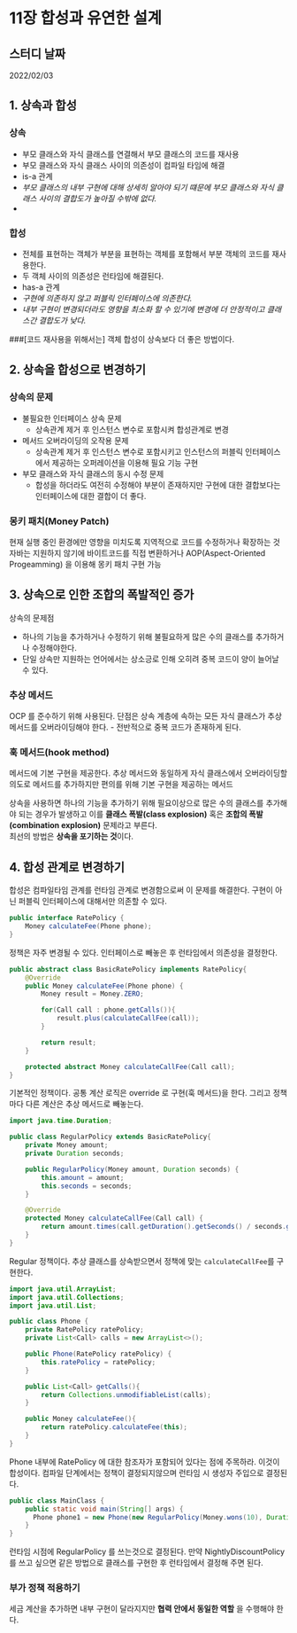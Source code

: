 # 11장 합성과 유연한 설계

## 스터디 날짜
2022/02/03

## 1. 상속과 합성
### 상속
- 부모 클래스와 자식 클래스를 연결해서 부모 클래스의 코드를 재사용
- 부모 클래스와 자식 클래스 사이의 의존성이 컴파일 타임에 해결
- is-a 관계
- *부모 클래스의 내부 구현에 대해 상세히 알아야 되기 떄문에 부모 클래스와 자식 클래스 사이의 결합도가 높아질 수밖에 없다.*
- 
### 합성
- 전체를 표현하는 객체가 부분을 표현하는 객체를 포함해서 부분 객체의 코드를 재사용한다.
- 두 객체 사이의 의존성은 런타임에 해결된다.
- has-a 관계
- *구현에 의존하지 않고 퍼블릭 인터페이스에 의존한다.*
- *내부 구현이 변경되더라도 영향을 최소화 할 수 있기에 변경에 더 안정적이고 클래스간 결합도가 낮다.*

###[코드 재사용을 위해서는] 객체 합성이 상속보다 더 좋은 방법이다.

## 2. 상속을 합성으로 변경하기
### 상속의 문제
- 불필요한 인터페이스 상속 문제
  - 상속관계 제거 후 인스턴스 변수로 포함시켜 합성관계로 변경
- 메서드 오버라이딩의 오작용 문제
  - 상속관계 제거 후 인스턴스 변수로 포함시키고 인스턴스의 퍼블릭 인터페이스에서 제공하는 오퍼레이션을 이용해 필요 기능 구현
- 부모 클래스와 자식 클래스의 동시 수정 문제
  - 합성을 하더라도 여전히 수정해야 부분이 존재하지만 구현에 대한 결합보다는 인터페이스에 대한 결합이 더 좋다.

### 몽키 패치(Money Patch)
현재 실행 중인 환경에만 영향을 미치도록 지역적으로 코드를 수정하거나 확장하는 것<br>
자바는 지원하지 않기에 바이트코드를 직접 변환하거나 AOP(Aspect-Oriented Progeamming) 을 이용해 몽키 패치 구현 가능

## 3. 상속으로 인한 조합의 폭발적인 증가
상속의 문제점
- 하나의 기능을 추가하거나 수정하기 위해 불필요하게 많은 수의 클래스를 추가하거나 수정해야한다.
- 단일 상속만 지원하는 언어에서는 상소긍로 인해 오히려 중복 코드이 양이 늘어날 수 있다.

### 추상 메서드
OCP 를 준수하기 위해 사용된다. 단점은 상속 계층에 속하는 모든 자식 클래스가 추상 메서드를 오버라이딩해야 한다. - 전반적으로 중복 코드가 존재하게 된다.
### 훅 메서드(hook method)
메서드에 기본 구현을 제공한다. 추상 메서드와 동일하게 자식 클래스에서 오버라이딩할 의도로 메서드를 추가하지만 편의를 위해 기본 구현을 제공하는 메서드

상속을 사용하면 하나의 기능을 추가하기 위해 필요이상으로 많은 수의 클래스를 추가해야 되는 경우가 발생하고 이를 **클래스 폭발(class explosion)** 혹은 **조합의 폭발(combination explosion)** 문제라고 부른다.
<br>
최선의 방법은 **상속을 포기하는 것**이다.

## 4. 합성 관계로 변경하기
합성은 컴파일타임 관계를 런타임 관계로 변경함으로써 이 문제를 해결한다. 구현이 아닌 퍼블릭 인터페이스에 대해서만 의존할 수 있다.

```java
public interface RatePolicy {
    Money calculateFee(Phone phone);
}
```
정책은 자주 변경될 수 있다. 인터페이스로 빼놓은 후 런타임에서 의존성을 결정한다.
```java
public abstract class BasicRatePolicy implements RatePolicy{
    @Override
    public Money calculateFee(Phone phone) {
        Money result = Money.ZERO;

        for(Call call : phone.getCalls()){
            result.plus(calculateCallFee(call));
        }

        return result;
    }

    protected abstract Money calculateCallFee(Call call);
}
```
기본적인 정책이다. 공통 계산 로직은 override 로 구현(훅 메서드)을 한다. 그리고 정책마다 다른 계산은 추상 메서드로 빼놓는다.
```java
import java.time.Duration;

public class RegularPolicy extends BasicRatePolicy{
    private Money amount;
    private Duration seconds;

    public RegularPolicy(Money amount, Duration seconds) {
        this.amount = amount;
        this.seconds = seconds;
    }

    @Override
    protected Money calculateCallFee(Call call) {
        return amount.times(call.getDuration().getSeconds() / seconds.getSeconds());
    }
}

```
Regular 정책이다. 추상 클래스를 상속받으면서 정책에 맞는 ```calculateCallFee```를 구현한다.
```java
import java.util.ArrayList;
import java.util.Collections;
import java.util.List;

public class Phone {
    private RatePolicy ratePolicy;
    private List<Call> calls = new ArrayList<>();

    public Phone(RatePolicy ratePolicy) {
        this.ratePolicy = ratePolicy;
    }

    public List<Call> getCalls(){
        return Collections.unmodifiableList(calls);
    }

    public Money calculateFee(){
        return ratePolicy.calculateFee(this);
    }
}

```
Phone 내부에 RatePolicy 에 대한 참조자가 포함되어 있다는 점에 주목하라. 이것이 합성이다. 컴파일 단계에서는 정책이 결정되지않으며 런타임 시 생성자 주입으로 결정된다.
```java
public class MainClass {
    public static void main(String[] args) {
      Phone phone1 = new Phone(new RegularPolicy(Money.wons(10), Duration.ofSeconds(10)));    
    }
}
```
런타임 시점에 RegularPolicy 를 쓰는것으로 결정된다.
만약 NightlyDiscountPolicy 를 쓰고 싶으면 같은 방법으로 클래스를 구현한 후 런타임에서 결정해 주면 된다.

### 부가 정책 적용하기
세금 계산을 추가하면 내부 구현이 달라지지만 **협력 안에서 동일한 역할** 을 수행해야 한다.
